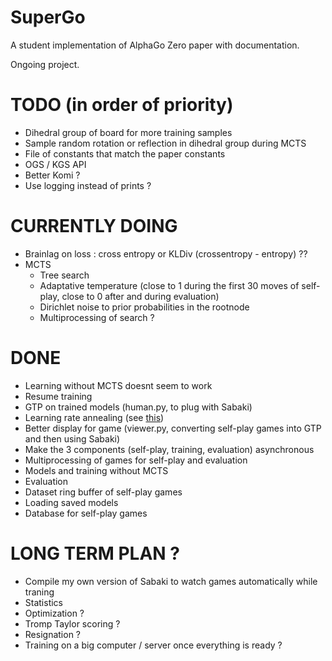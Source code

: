 # SuperGo

A student implementation of AlphaGo Zero paper with documentation.

Ongoing project.

# TODO (in order of priority)

* Dihedral group of board for more training samples
* Sample random rotation or reflection in dihedral group during MCTS
* File of constants that match the paper constants
* OGS / KGS API
* Better Komi ?
* Use logging instead of prints ?

# CURRENTLY DOING

* Brainlag on loss : cross entropy or KLDiv (crossentropy - entropy) ??
* MCTS
  * Tree search
  * Adaptative temperature (close to 1 during the first 30 moves of self-play, close to 0 after and during evaluation)
  * Dirichlet noise to prior probabilities in the rootnode
  * Multiprocessing of search ?

# DONE

* Learning without MCTS doesnt seem to work
* Resume training
* GTP on trained models (human.py, to plug with Sabaki)
* Learning rate annealing (see [this](https://discuss.pytorch.org/t/adaptive-learning-rate/320/26))
* Better display for game (viewer.py, converting self-play games into GTP and then using Sabaki)
* Make the 3 components (self-play, training, evaluation) asynchronous
* Multiprocessing of games for self-play and evaluation
* Models and training without MCTS
* Evaluation
* Dataset ring buffer of self-play games
* Loading saved models
* Database for self-play games

# LONG TERM PLAN ?

* Compile my own version of Sabaki to watch games automatically while traning
* Statistics
* Optimization ?
* Tromp Taylor scoring ?
* Resignation ?
* Training on a big computer / server once everything is ready ?
